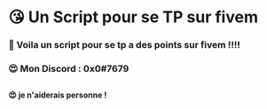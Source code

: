 # 😘 Un Script pour se TP sur fivem
### 💖 Voila un script pour se tp a des points sur fivem !!!!
### 😍 Mon Discord : 0x0#7679
##
#### 😍 je n'aiderais personne !
